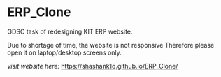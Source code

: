 # ERP_Clone
GDSC task of redesigning KIT ERP website.

Due to shortage of time, the website is not responsive
Therefore please open it on laptop/desktop screens only.

*visit website here:* https://shashank1q.github.io/ERP_Clone/

